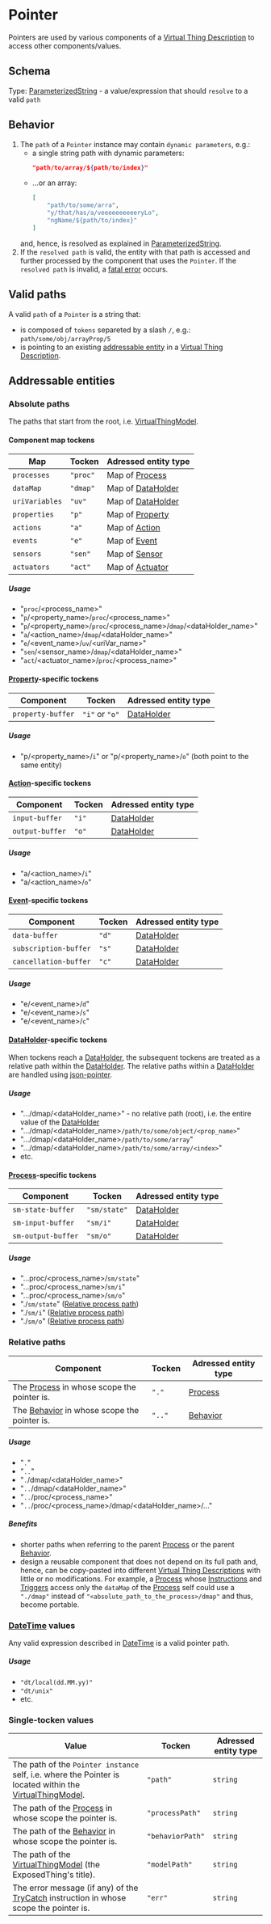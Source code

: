 # Pointer
Pointers are used by various components of a [Virtual Thing Description][vtd] to access other components/values.

<!-- TODO: There are multiple mentions of tocken. You meant token? or maybe acronym, shortcut? -->

## Schema
Type: [ParameterizedString] - a value/expression that should `resolve` to a valid `path`

## Behavior

1. The `path` of a `Pointer` instance may contain `dynamic parameters`, e.g.:  
    - a single string path with dynamic parameters:
        ```JSON
        "path/to/array/${path/to/index}"
        ```
    - ...or an array:
        ```JSON
        [
            "path/to/some/arra",
            "y/that/has/a/veeeeeeeeeeryLo",
            "ngName/${path/to/index}"
        ]
        ```    
    and, hence, is resolved as explained in [ParameterizedString].
2. If the `resolved path` is valid, the entity with that path is accessed and further processed by the component that uses the `Pointer`. If the `resolved path` is invalid, a [fatal error][fatal] occurs.

## Valid paths

A valid `path` of a `Pointer` is a string that:
- is composed of `tokens` separeted by a slash `/`, e.g.:  
    `path/some/obj/arrayProp/5`
- is pointing to an existing [addressable entity](#Addressable-entities) in a [Virtual Thing Description][vtd].

## Addressable entities

### Absolute paths
The paths that start from the root, i.e. [VirtualThingModel].
#### Component map tockens
|Map|Tocken|Adressed entity type|
|-|-|-|
|`processes`| `"proc"` |Map of [Process]|
|`dataMap`| `"dmap"` |Map of [DataHolder]|
|`uriVariables`| `"uv"` |Map of [DataHolder]|
|`properties`| `"p"` |Map of [Property]|
|`actions`| `"a"` |Map of [Action]|
|`events`| `"e"` |Map of [Event]|
|`sensors`| `"sen"` |Map of [Sensor]|
|`actuators`| `"act"` |Map of [Actuator]|

##### Usage
- "`proc`/<process_name>"
- "`p`/<property_name>/`proc`/<process_name>"
- "`p`/<property_name>/`proc`/<process_name>/`dmap`/<dataHolder_name>"
- "`a`/<action_name>/`dmap`/<dataHolder_name>"
- "`e`/<event_name>/`uv`/<uriVar_name>"
- "`sen`/<sensor_name>/`dmap`/<dataHolder_name>"
- "`act`/<actuator_name>/`proc`/<process_name>"

#### [Property]-specific tockens
|Component|Tocken|Adressed entity type|
|-|-|-|
|`property-buffer`| `"i"` or `"o"` |[DataHolder]|

##### Usage
- "p/<property_name>/`i`" or "p/<property_name>/`o`" (both point to the same entity)

#### [Action]-specific tockens
|Component|Tocken|Adressed entity type|
|-|-|-|
|`input-buffer`| `"i"` |[DataHolder]|
|`output-buffer`| `"o"` |[DataHolder]|

##### Usage
- "a/<action_name>/`i`"
- "a/<action_name>/`o`"

#### [Event]-specific tockens
|Component|Tocken|Adressed entity type|
|-|-|-|
|`data-buffer`| `"d"` |[DataHolder]|
|`subscription-buffer`| `"s"` |[DataHolder]|
|`cancellation-buffer`| `"c"` |[DataHolder]|

##### Usage
- "e/<event_name>/`d`"
- "e/<event_name>/`s`"
- "e/<event_name>/`c`"

#### [DataHolder]-specific tockens
When tockens reach a [DataHolder], the subsequent tockens are treated as a relative path within the [DataHolder].
The relative paths within a [DataHolder] are handled using [json-pointer].
##### Usage
- ".../dmap/<dataHolder_name>" - no relative path (root), i.e. the entire value of the [DataHolder]
- ".../dmap/<dataHolder_name>`/path/to/some/object/<prop_name>`"
- ".../dmap/<dataHolder_name>`/path/to/some/array`"
- ".../dmap/<dataHolder_name>`/path/to/some/array/<index>`"
- etc.

#### [Process]-specific tockens
|Component|Tocken|Adressed entity type|
|-|-|-|
|`sm-state-buffer`| `"sm/state"` |[DataHolder]|
|`sm-input-buffer`| `"sm/i"` |[DataHolder]|
|`sm-output-buffer`| `"sm/o"` |[DataHolder]|
##### Usage
- "...proc/<process_name>/`sm/state`"
- "...proc/<process_name>/`sm/i`"
- "...proc/<process_name>/`sm/o`"
- "./`sm/state`" ([Relative process path](#Relative-paths))
- "./`sm/i`" ([Relative process path](#Relative-paths))
- "./`sm/o`" ([Relative process path](#Relative-paths))

### Relative paths
|Component|Tocken|Adressed entity type|
|-|-|-|
|The [Process] in whose scope the pointer is.| `"."` |[Process]|
|The [Behavior] in whose scope the pointer is.| `".."` |[Behavior]|

##### Usage
- "`.`"
- "`..`"
- "`.`/dmap/<dataHolder_name>"
- "`..`/dmap/<dataHolder_name>"
- "`..`/proc/<process_name>"
- "`..`/proc/<process_name>/dmap/<dataHolder_name>/..."

##### Benefits
- shorter paths when referring to the parent [Process] or the parent [Behavior].
- design a reusable component that does not depend on its full path and, hence, can be copy-pasted into different [Virtual Thing Descriptions][vtd] with little or no modifications. For example, a [Process] whose [Instructions][Instruction] and [Triggers][Trigger] access only the `dataMap` of the [Process] self could use a `"./dmap"` instead of `"<absolute_path_to_the_process>/dmap"` and thus, become portable.

### [DateTime] values
Any valid expression described in [DateTime] is a valid pointer path. 
 
##### Usage
- `"dt/local(dd.MM.yy)"`
- `"dt/unix"`
- etc.

### Single-tocken values

|Value|Tocken|Adressed entity type|
|-|-|-|
|The path of the `Pointer instance` self, i.e. where the Pointer is located within the [VirtualThingModel].| `"path"` |`string`|
|The path of the [Process] in whose scope the pointer is.| `"processPath"` |`string`|
|The path of the [Behavior] in whose scope the pointer is.| `"behaviorPath"` |`string`|
|The path of the [VirtualThingModel] (the ExposedThing's title).| `"modelPath"` |`string`|
|The error message (if any) of the [TryCatch] instruction in whose scope the pointer is.| `"err"` |`string`|

[json-pointer]: https://www.npmjs.com/package/json-pointer

[VirtualThingModel]: ../main_components/VirtualThingModel.md
[Process]: ../main_components/Process.md
[DataHolder]: ../main_components/DataHolder.md
[Property]: ../main_components/Property.md
[Action]: ../main_components/Action.md
[Event]: ../main_components/Event.md
[Sensor]: ../main_components/Sensor.md
[Actuator]: ../main_components/Actuator.md
[fatal]: ../LogsAndErrors.md#Fatal-Errors
[vtd]: ../Definitions.md#Virtual-Thing-Description
[ParameterizedString]: ParameterizedString.md

[Instruction]: ../instructions/Instruction.md
[TryCatch]: ../instructions/TryCatch.md

[DateTime]: DateTime.md
[Trigger]: Trigger.md

[Behavior]: ../Definitions.md#Component-With-Behavior-and-Behavior